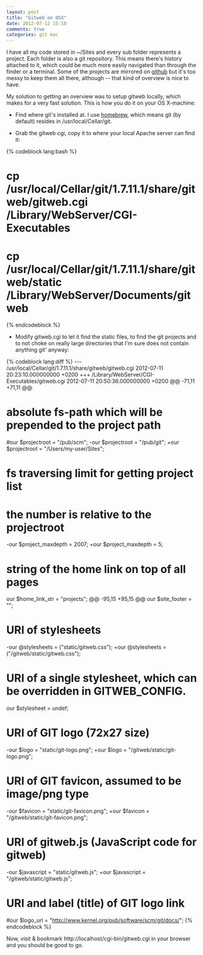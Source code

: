 ```yaml
---
layout: post
title: "Gitweb on OSX"
date: 2012-07-12 15:10
comments: true
categories: git mac
---
```


I have all my code stored in ~/Sites and every sub folder represents a project. Each folder is also a git repository. This means there's history attached to it, which could be much more easily navigated than through the finder or a terminal. Some of the projects are mirrored on [github](https://github.com/chelmertz) but it's too messy to keep them all there, although -- that kind of overview is nice to have.

My solution to getting an overview was to setup gitweb locally, which makes for a very fast solution. This is how you do it on your OS X-machine:

- Find where git's installed at. I use [homebrew](http://mxcl.github.com/homebrew/), which means git (by default) resides in /usr/local/Cellar/git.

- Grab the gitweb cgi, copy it to where your local Apache server can find it:

{% codeblock lang:bash %}
# cp /usr/local/Cellar/git/1.7.11.1/share/gitweb/gitweb.cgi /Library/WebServer/CGI-Executables
# cp /usr/local/Cellar/git/1.7.11.1/share/gitweb/static /Library/WebServer/Documents/gitweb
{% endcodeblock %}

- Modify gitweb.cgi to let it find the static files, to find the git projects and to not choke on really large directories that I'm sure does not contain anything git' anyway:

{% codeblock lang:diff %}
--- /usr/local/Cellar/git/1.7.11.1/share/gitweb/gitweb.cgi	2012-07-11 20:23:10.000000000 +0200
+++ /Library/WebServer/CGI-Executables/gitweb.cgi	2012-07-11 20:50:36.000000000 +0200
@@ -71,11 +71,11 @@
 
 # absolute fs-path which will be prepended to the project path
 #our $projectroot = "/pub/scm";
-our $projectroot = "/pub/git";
+our $projectroot = "/Users/my-user/Sites";
 
 # fs traversing limit for getting project list
 # the number is relative to the projectroot
-our $project_maxdepth = 2007;
+our $project_maxdepth = 5;
 
 # string of the home link on top of all pages
 our $home_link_str = "projects";
@@ -95,15 +95,15 @@
 our $site_footer = "";
 
 # URI of stylesheets
-our @stylesheets = ("static/gitweb.css");
+our @stylesheets = ("/gitweb/static/gitweb.css");
 # URI of a single stylesheet, which can be overridden in GITWEB_CONFIG.
 our $stylesheet = undef;
 # URI of GIT logo (72x27 size)
-our $logo = "static/git-logo.png";
+our $logo = "/gitweb/static/git-logo.png";
 # URI of GIT favicon, assumed to be image/png type
-our $favicon = "static/git-favicon.png";
+our $favicon = "/gitweb/static/git-favicon.png";
 # URI of gitweb.js (JavaScript code for gitweb)
-our $javascript = "static/gitweb.js";
+our $javascript = "/gitweb/static/gitweb.js";
 
 # URI and label (title) of GIT logo link
 #our $logo_url = "http://www.kernel.org/pub/software/scm/git/docs/";
{% endcodeblock %}

Now, visit & bookmark http://localhost/cgi-bin/gitweb.cgi in your browser and you should be good to go.
